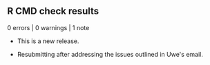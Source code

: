 ## R CMD check results

0 errors | 0 warnings | 1 note

* This is a new release.

* Resubmitting after addressing the issues outlined in Uwe's email.